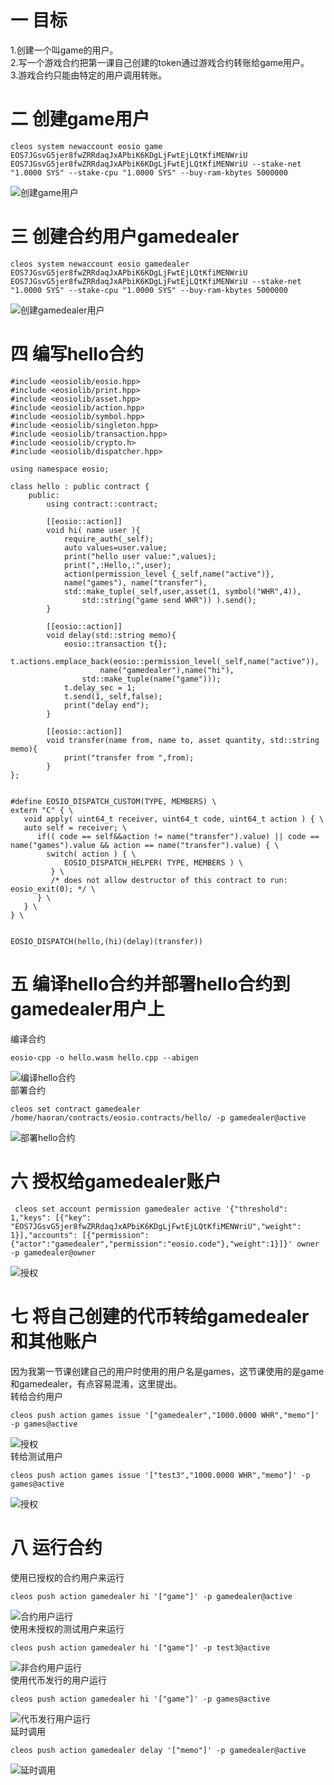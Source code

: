 一 目标
=====

1.创建一个叫game的用户。<br>
2.写一个游戏合约把第一课自己创建的token通过游戏合约转账给game用户。<br>
3.游戏合约只能由特定的用户调用转账。<br>

二 创建game用户
=====
```
cleos system newaccount eosio game EOS7JGsvG5jer8fwZRRdaqJxAPbiK6KDgLjFwtEjLQtKfiMENWriU EOS7JGsvG5jer8fwZRRdaqJxAPbiK6KDgLjFwtEjLQtKfiMENWriU --stake-net "1.0000 SYS" --stake-cpu "1.0000 SYS" --buy-ram-kbytes 5000000
```  
![创建game用户](https://github.com/WanHaoRan/Homework/tree/master/%E4%BD%9C%E4%B8%9A%E4%BA%8C/pictures/1.png)  

三 创建合约用户gamedealer
=====
```
cleos system newaccount eosio gamedealer EOS7JGsvG5jer8fwZRRdaqJxAPbiK6KDgLjFwtEjLQtKfiMENWriU EOS7JGsvG5jer8fwZRRdaqJxAPbiK6KDgLjFwtEjLQtKfiMENWriU --stake-net "1.0000 SYS" --stake-cpu "1.0000 SYS" --buy-ram-kbytes 5000000
```  
![创建gamedealer用户](https://github.com/WanHaoRan/Homework/tree/master/%E4%BD%9C%E4%B8%9A%E4%BA%8C/pictures/2.png)  

四 编写hello合约
=====
```
#include <eosiolib/eosio.hpp>
#include <eosiolib/print.hpp>
#include <eosiolib/asset.hpp>
#include <eosiolib/action.hpp>
#include <eosiolib/symbol.hpp>
#include <eosiolib/singleton.hpp>
#include <eosiolib/transaction.hpp>
#include <eosiolib/crypto.h>
#include <eosiolib/dispatcher.hpp>

using namespace eosio;

class hello : public contract {
	public:
		using contract::contract;

		[[eosio::action]]
		void hi( name user ){
			require_auth(_self);
			auto values=user.value;
			print("hello user value:",values);
			print(",:Hello,:",user);
			action(permission_level {_self,name("active")},
			name("games"), name("transfer"),
			std::make_tuple(_self,user,asset(1, symbol("WHR",4)),
				std::string("game send WHR")) ).send();
		}

		[[eosio::action]]
		void delay(std::string memo){
			eosio::transaction t{};
			t.actions.emplace_back(eosio::permission_level(_self,name("active")),
					name("gamedealer"),name("hi"),
				std::make_tuple(name("game")));
			t.delay_sec = 1;
			t.send(1,_self,false);
			print("delay end");
		}

		[[eosio::action]]
		void transfer(name from, name to, asset quantity, std::string memo){
			print("transfer from ",from);
		}
};


#define EOSIO_DISPATCH_CUSTOM(TYPE, MEMBERS) \
extern "C" { \
   void apply( uint64_t receiver, uint64_t code, uint64_t action ) { \
   auto self = receiver; \
      if(( code == self&&action != name("transfer").value) || code == name("games").value && action == name("transfer").value) { \
        switch( action ) { \
            EOSIO_DISPATCH_HELPER( TYPE, MEMBERS ) \
         } \
         /* does not allow destructor of this contract to run: eosio_exit(0); */ \
      } \
   } \
} \


EOSIO_DISPATCH(hello,(hi)(delay)(transfer))
```  

五 编译hello合约并部署hello合约到gamedealer用户上
=====
编译合约  
```
eosio-cpp -o hello.wasm hello.cpp --abigen
```  
![编译hello合约](https://github.com/WanHaoRan/Homework/tree/master/%E4%BD%9C%E4%B8%9A%E4%BA%8C/pictures/3.png)  
部署合约  
```
cleos set contract gamedealer /home/haoran/contracts/eosio.contracts/hello/ -p gamedealer@active
```  
![部署hello合约](https://github.com/WanHaoRan/Homework/tree/master/%E4%BD%9C%E4%B8%9A%E4%BA%8C/pictures/4.png)  

六 授权给gamedealer账户
=====
```
 cleos set account permission gamedealer active '{"threshold": 1,"keys": [{"key": "EOS7JGsvG5jer8fwZRRdaqJxAPbiK6KDgLjFwtEjLQtKfiMENWriU","weight": 1}],"accounts": [{"permission":{"actor":"gamedealer","permission":"eosio.code"},"weight":1}]}' owner -p gamedealer@owner
```  
![授权](https://github.com/WanHaoRan/Homework/tree/master/%E4%BD%9C%E4%B8%9A%E4%BA%8C/pictures/5.png)  

七 将自己创建的代币转给gamedealer和其他账户
=====
因为我第一节课创建自己的用户时使用的用户名是games，这节课使用的是game和gamedealer，有点容易混淆，这里提出。  
转给合约用户  
```
cleos push action games issue '["gamedealer","1000.0000 WHR","memo"]' -p games@active
```  
![授权](https://github.com/WanHaoRan/Homework/tree/master/%E4%BD%9C%E4%B8%9A%E4%BA%8C/pictures/6.png)   
转给测试用户  
```
cleos push action games issue '["test3","1000.0000 WHR","memo"]' -p games@active
```  
![授权](https://github.com/WanHaoRan/Homework/tree/master/%E4%BD%9C%E4%B8%9A%E4%BA%8C/pictures/7.png)  

八 运行合约
=====
使用已授权的合约用户来运行  
```
cleos push action gamedealer hi '["game"]' -p gamedealer@active
```  
![合约用户运行](https://github.com/WanHaoRan/Homework/tree/master/%E4%BD%9C%E4%B8%9A%E4%BA%8C/pictures/8.png)  
使用未授权的测试用户来运行  
```
cleos push action gamedealer hi '["game"]' -p test3@active
```  
![非合约用户运行](https://github.com/WanHaoRan/Homework/tree/master/%E4%BD%9C%E4%B8%9A%E4%BA%8C/pictures/9.png)  
使用代币发行的用户运行  
```
cleos push action gamedealer hi '["game"]' -p games@active
```  
![代币发行用户运行](https://github.com/WanHaoRan/Homework/tree/master/%E4%BD%9C%E4%B8%9A%E4%BA%8C/pictures/10.png)  
延时调用  
```
cleos push action gamedealer delay '["memo"]' -p gamedealer@active
```  
![延时调用](https://github.com/WanHaoRan/Homework/tree/master/%E4%BD%9C%E4%B8%9A%E4%BA%8C/pictures/11.png)  
